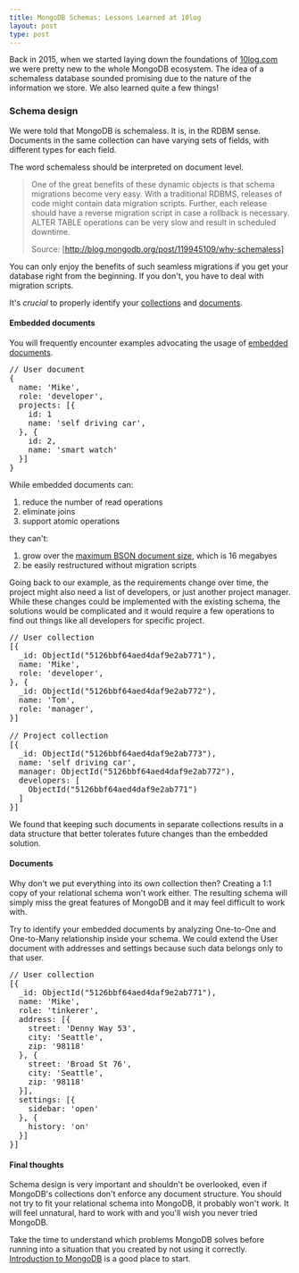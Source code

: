 ```yaml
---
title: MongoDB Schemas: Lessons Learned at 10log
layout: post
type: post
---
```

Back in 2015, when we started laying down the foundations of [10log.com](https://10log.com) we were pretty new to the whole MongoDB ecosystem. The idea of a schemaless database sounded promising due to the nature of the information we store. We also learned quite a few things!

<!--more-->

### Schema design
We were told that MongoDB is schemaless. It is, in the RDBM sense. Documents in the same collection can have varying sets of fields, with different types for each field.

The word schemaless should be interpreted on document level.

> One of the great benefits of these dynamic objects is that schema migrations become very easy.  With a traditional RDBMS, releases of code might contain data migration scripts.  Further, each release should have a reverse migration script in case a rollback is necessary.  ALTER TABLE operations can be very slow and result in scheduled downtime.
>
> Source: [http://blog.mongodb.org/post/119945109/why-schemaless]

You can only enjoy the benefits of such seamless migrations if you get your database right from the beginning. If you don't, you have to deal with migration scripts.

It's *crucial* to properly identify your [collections] and [documents].

#### Embedded documents

You will frequently encounter examples advocating the usage of [embedded documents].

<pre>
// User document
{
  name: 'Mike',
  role: 'developer',
  projects: [{
    id: 1
    name: 'self driving car',
  }, {
    id: 2,
    name: 'smart watch'
  }]
}
</pre>

While embedded documents can:

1. reduce the number of read operations
2. eliminate joins
3. support atomic operations

they can't:

1. grow over the [maximum BSON document size], which is 16 megabyes
2. be easily restructured without migration scripts

Going back to our example, as the requirements change over time, the project might also need a list of developers, or just another project manager. While these changes could be implemented with the existing schema, the solutions would be complicated and it would require a few operations to find out things like all developers for specific project.

<pre>
// User collection
[{
  &#95;id: ObjectId("5126bbf64aed4daf9e2ab771"),
  name: 'Mike',
  role: 'developer',
}, {
  &#95;id: ObjectId("5126bbf64aed4daf9e2ab772"),
  name: 'Tom',
  role: 'manager',
}]

// Project collection
[{
  &#95;id: ObjectId("5126bbf64aed4daf9e2ab773"),
  name: 'self driving car',
  manager: ObjectId("5126bbf64aed4daf9e2ab772"),
  developers: [
    ObjectId("5126bbf64aed4daf9e2ab771")
  ]
}]
</pre>

We found that keeping such documents in separate collections results in a data structure that better tolerates future changes than the embedded solution.

#### Documents
Why don't we put everything into its own collection then? Creating a 1:1 copy of your relational schema won't work either. The resulting schema will simply miss the great features of MongoDB and it may feel difficult to work with.

Try to identify your embedded documents by analyzing One-to-One and One-to-Many relationship inside your schema. We could extend the User document with addresses and settings because such data belongs only to that user.

<pre>
// User collection
[{
  &#95;id: ObjectId("5126bbf64aed4daf9e2ab771"),
  name: 'Mike',
  role: 'tinkerer',
  address: [{
    street: 'Denny Way 53',
    city: 'Seattle',
    zip: '98118'
  }, {
    street: 'Broad St 76',
    city: 'Seattle',
    zip: '98118'
  }],
  settings: [{
    sidebar: 'open'
  }, {
    history: 'on'
  }]
}]
</pre>

#### Final thoughts
Schema design is very important and shouldn't be overlooked, even if MongoDB's collections don't enforce any document structure. You should not try to fit your relational schema into MongoDB, it probably won't work. It will feel unnatural, hard to work with and you'll wish you never tried MongoDB.

Take the time to understand which problems MongoDB solves before running into a situation that you created by not using it correctly.
[Introduction to MongoDB] is a good place to start.

[http://blog.mongodb.org/post/119945109/why-schemaless]: http://blog.mongodb.org/post/119945109/why-schemaless
[hampden]: https://github.com/jekyll/jekyll
[maximum BSON document size]: https://docs.mongodb.org/manual/reference/limits/#BSON-Document-Size
[embedded documents]: https://docs.mongodb.org/manual/core/data-model-design/#embedded-data-models
[collections]: https://docs.mongodb.org/manual/core/databases-and-collections/#collections
[documents]: https://docs.mongodb.org/manual/core/document/
[Introduction to MongoDB]: https://docs.mongodb.org/manual/introduction/
